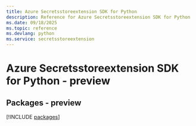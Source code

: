 ```yaml
---
title: Azure Secretsstoreextension SDK for Python
description: Reference for Azure Secretsstoreextension SDK for Python
ms.date: 09/18/2025
ms.topic: reference
ms.devlang: python
ms.service: secretsstoreextension
---
```

# Azure Secretsstoreextension SDK for Python - preview
## Packages - preview
[!INCLUDE [packages](secretsstoreextension-index.md)]